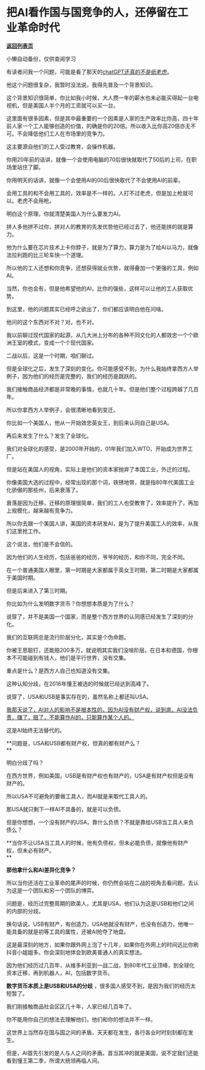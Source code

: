 # 把AI看作国与国竞争的人，还停留在工业革命时代

[**返回列表页**](/gzh/记忆承载3)

小懒自动备份，仅供查阅学习

有读者问我一个问题，可能是看了那天的[chatGPT还真的不是纸老虎](http://mp.weixin.qq.com/s?__biz=MzU0MjYwNDU2Mw==&mid=2247509569&idx=2&sn=69da702f66e65693e134bbc41a7b6150&chksm=fb1aca3dcc6d432b61301135f308a47417506ce94d9839052b08679929db266b5d91f0c88aeb&scene=21#wechat_redirect)。  

他这个问题很复杂，我暂时没法说，我得先普及一个背景知识。  

这个背景知识很简单，你比如我小时候，大人攒一年的薪水也未必能买得起一台电视机，但是美国人半个月的工资就可以买一台。

这里面有很多因素，但是其中最重要的一个因素是人家的生产效率比你高，四十年前人家一个工人能够创造的价值，的确是你的20倍。所以收入比你高20倍亦无不可。不会降低他们工人在市场里的竞争力。

这主要源自他们的工人受过教育，会操作机器。

你用20年前的话讲，就像一个会使用电脑的70后很快就取代了50后的上司，在职场里站住了脚。  

你用明天的话讲，就像一个会使用AI的00后很快取代了不会使用AI的前辈。  

会用工具的和不会用工具的，效率是不一样的。人打不过老虎，但是加上枪就可以。老虎不会用枪。

明白这个原理，你就清楚美国人为什么要发力AI。  

拼人多他拼不过你，拼对人的教育的先发优势他已经过去了，他还能拼的就是算力。  

他为什么要在芯片技术上卡你脖子，就是为了算力，算力是为了给AI以马力，就像法拉利跑的比三轮车快一个道理。

所以他的工人还想和你竞争，还想获得就业优势，就得叠加一个更强的工具，例如AI。  

当然，你也会有，但是他希望他的AI，比你的强些，这样可以让他的工人获取优势。

到这里，他的问题其实已经呼之欲出了，你们都应该明白他在问啥。

他问的这个东西对不对？对，也不对。

我以前聊过现代国家的起源，从几大洲上分布的各种不同文化的人都效忠一个个欧洲王室的模式，变成一个个现代国家。  

二战以后，这是一个时期，咱们聊过。

但是全球化之后，发生了深刻的变化。你可能感受不到，为什么我始终拿西方人举例子，因为他们的经历是完整的，我们的经历是跳跃的。  

我们接触商品经济都是非常晚的事情，也就几十年。但是他们整个过程跨越了几百年。

所以你拿西方人举例子，会很清晰地看到变迁。  

你比如一个美国人，他从一开始效忠英女王，到后来认同自己是USA。  

再后来发生了什么？发生了全球化。  

我们对全球化的感受，是2000年开始的，01年我们加入WTO，开始成为世界工厂。  

但是站在美国人的视角，实际上是他们的资本家抛弃了本国工业，外迁的过程。

你像美国大选的过程中，经常出现的那个词，铁锈地带，就是指80年代美国工业化骄傲的那些州，后来衰落了。

衰落是因为迁移，迁移的原理很简单，我们的工人也受教育了，效率提升了，再加上规模化，越来越有竞争力。  

所以你去跟一个美国人讲，美国的资本研发AI，是为了提升美国工人的效率，从我们这里抢工作。  

这个说法，他们是不会信的。

因为他们的人生经历，包括爸爸的经历，爷爷的经历，和你不同，完全不同。

在一个普通美国人眼里，第一时期是大家都属于英女王时期，第二时期是大家都属于美国时期。  

但是后来进入了第三时期。

你比如为什么发明数字货币？你想想本质是为了什么？  

说穿了，并不是美国一个国家，而是整个西方世界的认同感已经发生了深刻的分化。  

我们的互联网总是流行阶层分化，其实是个伪命题。  

你被王思聪打，还能赔200多万，就说明其实我们没啥阶层。在日本和德国，你根本不可能碰到有钱人，他们是平行世界，没有交集。

重点是什么？是西方人自己也知道没有交集。  

这种认知分歧，在2016年懂王被选的时候就已经达到高峰了。  

说穿了，USA和USB是事实存在的，虽然名称上都还叫USA。  

[我那天说了，AI对人的影响不是根本性的，因为AI没有财产权，说到底，AI没法负责，赚了，赔了，不能算作AI的，只能算作某个人的。](http://mp.weixin.qq.com/s?__biz=MzU3NDc5Nzc0NQ==&mid=2247522478&idx=1&sn=27f12271c6a75783d421fab6d3e461bf&chksm=fd2e3a70ca59b3665ece0a096207dd7402047c9f312bc27f01bc2dc8a0d3fb0866f29c19b683&scene=21#wechat_redirect)  

这是AI始终无法替代的。

 **问题是，USA和USB都有财产权，但真的都有财产么？  
**

明白分歧了吗？

在西方世界，例如美国，USB是有财产权也有财产的，USA是有财产权但是没有财产的。

所以USA不可避免的要做工具人，而AI就是来取代工具人的。

那USA就只剩下一样AI不具备的，就是可以负债。  

但是你想想，一个没有财产的USA，靠什么负债？不就是靠给USB当工具人来负债么？

 **当你不让USA当工具人的时候，他有负债权，但未必能负债，就像他有财产权，但未必有财产。  
**

 **那他拿什么和AI差异化竞争？**

所以当你还活在工业革命的尾声的时候，你仍然会站在二战的视角去看问题，去认为这是一个团队和另一个团队的博弈。  

问题是，经历过完整周期的欧美人，尤其是USA，他们认为这是USB和他们之间的内部的分歧。

换句话说，USB有财产，有创造力，USA他就没有财产，也没有创造力，他唯一能具备的就是初等工具的属性，还被AI抢夺了地盘。  

这是最深刻的地方，如果你跟外网上泡了十几年，如果你在外网上的时间远比你刷抖音小姐姐多。你会深刻地体会到欧美普通人的真实想法。

因为他们经历过几百年，从维多利亚到一战二战，到80年代工业顶峰，到全球化资本迁移，再到机器人，AI，包括数字货币。  

 **数字货币本质上是USB和USA的分歧** ，很多国人感受不到，是因为我们的经历太短暂了。  

我们刚接触商品社会区区几十年，人家已经几百年了。  

你不能用你自己的想法去理解他们，他们和你的想法并不一样。  

这世界上当然存在国与国之间的矛盾，天天都在发生，各行各业时时刻刻都在发生。  

但是，AI首先引发的是人与人之间的矛盾。首当其冲的就是美国，说不定我们还能看到懂王第二季，所谓大统领再临人间。

